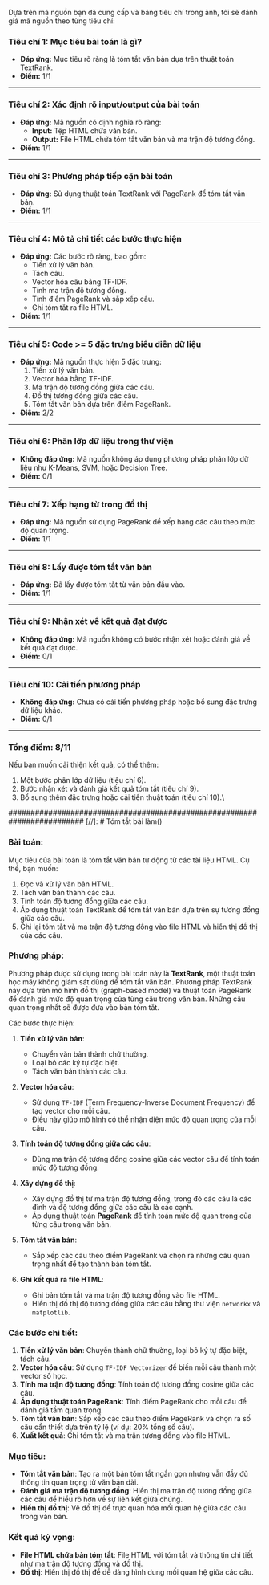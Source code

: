 Dựa trên mã nguồn bạn đã cung cấp và bảng tiêu chí trong ảnh, tôi sẽ đánh giá mã nguồn theo từng tiêu chí:

### Tiêu chí 1: **Mục tiêu bài toán là gì?**
- **Đáp ứng:** Mục tiêu rõ ràng là tóm tắt văn bản dựa trên thuật toán TextRank.
- **Điểm:** 1/1

---

### Tiêu chí 2: **Xác định rõ input/output của bài toán**
- **Đáp ứng:** Mã nguồn có định nghĩa rõ ràng:
  - **Input:** Tệp HTML chứa văn bản.
  - **Output:** File HTML chứa tóm tắt văn bản và ma trận độ tương đồng.
- **Điểm:** 1/1

---

### Tiêu chí 3: **Phương pháp tiếp cận bài toán**
- **Đáp ứng:** Sử dụng thuật toán TextRank với PageRank để tóm tắt văn bản.
- **Điểm:** 1/1

---

### Tiêu chí 4: **Mô tả chi tiết các bước thực hiện**
- **Đáp ứng:** Các bước rõ ràng, bao gồm:
  - Tiền xử lý văn bản.
  - Tách câu.
  - Vector hóa câu bằng TF-IDF.
  - Tính ma trận độ tương đồng.
  - Tính điểm PageRank và sắp xếp câu.
  - Ghi tóm tắt ra file HTML.
- **Điểm:** 1/1

---

### Tiêu chí 5: **Code >= 5 đặc trưng biểu diễn dữ liệu**
- **Đáp ứng:** Mã nguồn thực hiện 5 đặc trưng:
  1. Tiền xử lý văn bản.
  2. Vector hóa bằng TF-IDF.
  3. Ma trận độ tương đồng giữa các câu.
  4. Đồ thị tương đồng giữa các câu.
  5. Tóm tắt văn bản dựa trên điểm PageRank.
- **Điểm:** 2/2

---

### Tiêu chí 6: **Phân lớp dữ liệu trong thư viện**
- **Không đáp ứng:** Mã nguồn không áp dụng phương pháp phân lớp dữ liệu như K-Means, SVM, hoặc Decision Tree.
- **Điểm:** 0/1

---

### Tiêu chí 7: **Xếp hạng từ trong đồ thị**
- **Đáp ứng:** Mã nguồn sử dụng PageRank để xếp hạng các câu theo mức độ quan trọng.
- **Điểm:** 1/1

---

### Tiêu chí 8: **Lấy được tóm tắt văn bản**
- **Đáp ứng:** Đã lấy được tóm tắt từ văn bản đầu vào.
- **Điểm:** 1/1

---

### Tiêu chí 9: **Nhận xét về kết quả đạt được**
- **Không đáp ứng:** Mã nguồn không có bước nhận xét hoặc đánh giá về kết quả đạt được.
- **Điểm:** 0/1

---

### Tiêu chí 10: **Cải tiến phương pháp**
- **Không đáp ứng:** Chưa có cải tiến phương pháp hoặc bổ sung đặc trưng dữ liệu khác.
- **Điểm:** 0/1

---

### Tổng điểm: **8/11**

Nếu bạn muốn cải thiện kết quả, có thể thêm:
1. Một bước phân lớp dữ liệu (tiêu chí 6).
2. Bước nhận xét và đánh giá kết quả tóm tắt (tiêu chí 9).
3. Bổ sung thêm đặc trưng hoặc cải tiến thuật toán (tiêu chí 10).\

######################################################################### 
[//]: # Tóm tắt bài làm()

### Bài toán:
Mục tiêu của bài toán là tóm tắt văn bản tự động từ các tài liệu HTML. Cụ thể, bạn muốn:
1. Đọc và xử lý văn bản HTML.
2. Tách văn bản thành các câu.
3. Tính toán độ tương đồng giữa các câu.
4. Áp dụng thuật toán TextRank để tóm tắt văn bản dựa trên sự tương đồng giữa các câu.
5. Ghi lại tóm tắt và ma trận độ tương đồng vào file HTML và hiển thị đồ thị của các câu.

### Phương pháp:
Phương pháp được sử dụng trong bài toán này là **TextRank**, một thuật toán học máy không giám sát dùng để tóm tắt văn bản. Phương pháp TextRank này 
dựa trên mô hình đồ thị (graph-based model) và thuật toán PageRank để đánh giá mức độ quan trọng của từng câu trong văn bản. Những câu quan trọng nhất sẽ được đưa vào bản tóm tắt.

Các bước thực hiện:
1. **Tiền xử lý văn bản**:
   - Chuyển văn bản thành chữ thường.
   - Loại bỏ các ký tự đặc biệt.
   - Tách văn bản thành các câu.

2. **Vector hóa câu**:
   - Sử dụng `TF-IDF` (Term Frequency-Inverse Document Frequency) để tạo vector cho mỗi câu. 
   - Điều này giúp mô hình có thể nhận diện mức độ quan trọng của mỗi câu.

3. **Tính toán độ tương đồng giữa các câu**:
   - Dùng ma trận độ tương đồng cosine giữa các vector câu để tính toán mức độ tương đồng.

4. **Xây dựng đồ thị**:
   - Xây dựng đồ thị từ ma trận độ tương đồng, trong đó các câu là các đỉnh và độ tương đồng giữa các câu là các cạnh.
   - Áp dụng thuật toán **PageRank** để tính toán mức độ quan trọng của từng câu trong văn bản.

5. **Tóm tắt văn bản**:
   - Sắp xếp các câu theo điểm PageRank và chọn ra những câu quan trọng nhất để tạo thành bản tóm tắt.

6. **Ghi kết quả ra file HTML**:
   - Ghi bản tóm tắt và ma trận độ tương đồng vào file HTML.
   - Hiển thị đồ thị độ tương đồng giữa các câu bằng thư viện `networkx` và `matplotlib`.

### Các bước chi tiết:
1. **Tiền xử lý văn bản**: Chuyển thành chữ thường, loại bỏ ký tự đặc biệt, tách câu.
2. **Vector hóa câu**: Sử dụng `TF-IDF Vectorizer` để biến mỗi câu thành một vector số học.
3. **Tính ma trận độ tương đồng**: Tính toán độ tương đồng cosine giữa các câu.
4. **Áp dụng thuật toán PageRank**: Tính điểm PageRank cho mỗi câu để đánh giá tầm quan trọng.
5. **Tóm tắt văn bản**: Sắp xếp các câu theo điểm PageRank và chọn ra số câu cần thiết dựa trên tỷ lệ (ví dụ: 20% tổng số câu).
6. **Xuất kết quả**: Ghi tóm tắt và ma trận tương đồng vào file HTML.

### Mục tiêu:
- **Tóm tắt văn bản**: Tạo ra một bản tóm tắt ngắn gọn nhưng vẫn đầy đủ thông tin quan trọng từ văn bản dài.
- **Đánh giá ma trận độ tương đồng**: Hiển thị ma trận độ tương đồng giữa các câu để hiểu rõ hơn về sự liên kết giữa chúng.
- **Hiển thị đồ thị**: Vẽ đồ thị để trực quan hóa mối quan hệ giữa các câu trong văn bản.

### Kết quả kỳ vọng:
- **File HTML chứa bản tóm tắt**: File HTML với tóm tắt và thông tin chi tiết như ma trận độ tương đồng và đồ thị.
- **Đồ thị**: Hiển thị đồ thị để dễ dàng hình dung mối quan hệ giữa các câu.

